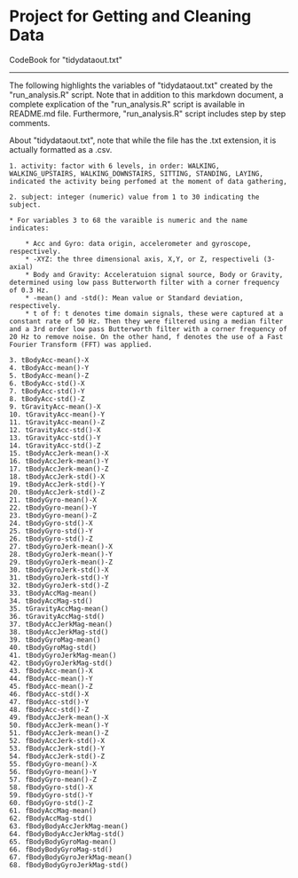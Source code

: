 Project for Getting and Cleaning Data 
===


CodeBook for "tidydataout.txt"


___

The following highlights the variables of "tidydataout.txt" created by the "run_analysis.R" script. Note that in addition to this markdown document, a complete explication of the "run_analysis.R" script is available in README.md file. Furthermore, "run_analysis.R" script includes step by step comments.

About "tidydataout.txt", note that while the file has the .txt extension, it is actually formatted as a .csv.

    1. activity: factor with 6 levels, in order: WALKING, WALKING_UPSTAIRS, WALKING_DOWNSTAIRS, SITTING, STANDING, LAYING, indicated the activity being perfomed at the moment of data gathering,

    2. subject: integer (numeric) value from 1 to 30 indicating the subject.

    * For variables 3 to 68 the varaible is numeric and the name indicates:

        * Acc and Gyro: data origin, accelerometer and gyroscope, respectively.
        * -XYZ: the three dimensional axis, X,Y, or Z, respectiveli (3-axial)
        * Body and Gravity: Acceleratuion signal source, Body or Gravity, determined using low pass Butterworth filter with a corner frequency of 0.3 Hz. 
        * -mean() and -std(): Mean value or Standard deviation, respectively.
        * t of f: t denotes time domain signals, these were captured at a constant rate of 50 Hz. Then they were filtered using a median filter and a 3rd order low pass Butterworth filter with a corner frequency of 20 Hz to remove noise. On the other hand, f denotes the use of a Fast Fourier Transform (FFT) was applied.
    
    3. tBodyAcc-mean()-X
    4. tBodyAcc-mean()-Y
    5. tBodyAcc-mean()-Z
    6. tBodyAcc-std()-X
    7. tBodyAcc-std()-Y
    8. tBodyAcc-std()-Z
    9. tGravityAcc-mean()-X
    10. tGravityAcc-mean()-Y
    11. tGravityAcc-mean()-Z
    12. tGravityAcc-std()-X
    13. tGravityAcc-std()-Y
    14. tGravityAcc-std()-Z
    15. tBodyAccJerk-mean()-X
    16. tBodyAccJerk-mean()-Y
    17. tBodyAccJerk-mean()-Z
    18. tBodyAccJerk-std()-X
    19. tBodyAccJerk-std()-Y
    20. tBodyAccJerk-std()-Z
    21. tBodyGyro-mean()-X
    22. tBodyGyro-mean()-Y
    23. tBodyGyro-mean()-Z
    24. tBodyGyro-std()-X
    25. tBodyGyro-std()-Y
    26. tBodyGyro-std()-Z
    27. tBodyGyroJerk-mean()-X
    28. tBodyGyroJerk-mean()-Y
    29. tBodyGyroJerk-mean()-Z
    30. tBodyGyroJerk-std()-X
    31. tBodyGyroJerk-std()-Y
    32. tBodyGyroJerk-std()-Z
    33. tBodyAccMag-mean()
    34. tBodyAccMag-std()
    35. tGravityAccMag-mean()
    36. tGravityAccMag-std()
    37. tBodyAccJerkMag-mean()
    38. tBodyAccJerkMag-std()
    39. tBodyGyroMag-mean()
    40. tBodyGyroMag-std()
    41. tBodyGyroJerkMag-mean()
    42. tBodyGyroJerkMag-std()
    43. fBodyAcc-mean()-X
    44. fBodyAcc-mean()-Y
    45. fBodyAcc-mean()-Z
    46. fBodyAcc-std()-X
    47. fBodyAcc-std()-Y
    48. fBodyAcc-std()-Z
    49. fBodyAccJerk-mean()-X
    50. fBodyAccJerk-mean()-Y
    51. fBodyAccJerk-mean()-Z
    52. fBodyAccJerk-std()-X
    53. fBodyAccJerk-std()-Y
    54. fBodyAccJerk-std()-Z
    55. fBodyGyro-mean()-X
    56. fBodyGyro-mean()-Y
    57. fBodyGyro-mean()-Z
    58. fBodyGyro-std()-X
    59. fBodyGyro-std()-Y
    60. fBodyGyro-std()-Z
    61. fBodyAccMag-mean()
    62. fBodyAccMag-std()
    63. fBodyBodyAccJerkMag-mean()
    64. fBodyBodyAccJerkMag-std()
    65. fBodyBodyGyroMag-mean()
    66. fBodyBodyGyroMag-std()
    67. fBodyBodyGyroJerkMag-mean()
    68. fBodyBodyGyroJerkMag-std()
